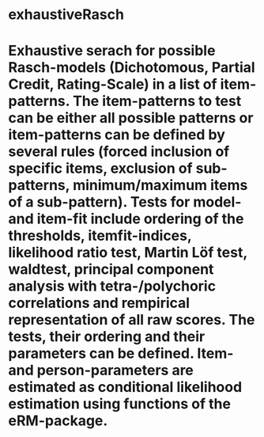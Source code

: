 # exhaustiveRasch
# Exhaustive serach for possible Rasch-models (Dichotomous, Partial Credit, Rating-Scale) in a list of item-patterns. The item-patterns to test can be either all possible patterns or item-patterns can be defined by several rules (forced inclusion of specific items, exclusion of sub-patterns, minimum/maximum items of a sub-pattern). Tests for model-and item-fit include ordering of the thresholds, itemfit-indices, likelihood ratio test, Martin Löf test, waldtest, principal component analysis with tetra-/polychoric correlations and rempirical representation of all raw scores. The tests, their ordering and their parameters can be defined. Item- and person-parameters are estimated as conditional likelihood estimation using functions of the eRM-package. 
